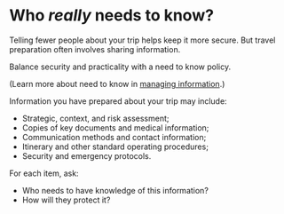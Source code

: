 [Title]: # (Need to Know)
[Order]: # (6)

# Who *really* needs to know? 

Telling fewer people about your trip helps keep it more secure. But travel preparation often involves sharing information. 

Balance security and practicality with a need to know policy. 

(Learn more about need to know in [managing information](umbrella://lesson/managing-information).)

Information you have prepared about your trip may include: 

*   Strategic, context, and risk assessment;
*	Copies of key documents and medical information;
*	Communication methods and contact information;
*   Itinerary and other standard operating procedures;
*   Security and emergency protocols. 

For each item, ask: 

*	Who needs to have knowledge of this information? 
*	How will they protect it? 